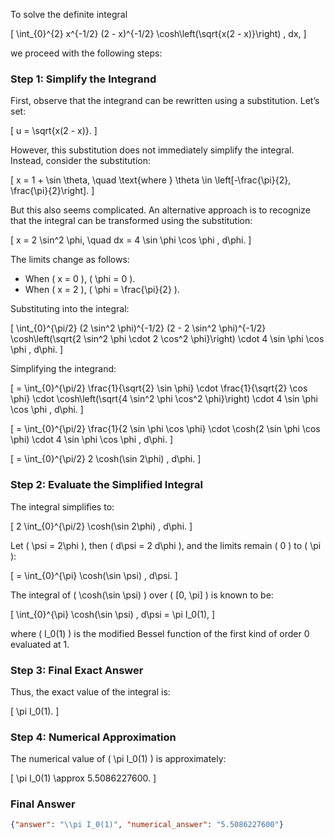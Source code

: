 To solve the definite integral 

\[
\int_{0}^{2} x^{-1/2} (2 - x)^{-1/2} \cosh\left(\sqrt{x(2 - x)}\right) \, dx,
\]

we proceed with the following steps:

### Step 1: Simplify the Integrand
First, observe that the integrand can be rewritten using a substitution. Let’s set:

\[
u = \sqrt{x(2 - x)}.
\]

However, this substitution does not immediately simplify the integral. Instead, consider the substitution:

\[
x = 1 + \sin \theta, \quad \text{where } \theta \in \left[-\frac{\pi}{2}, \frac{\pi}{2}\right].
\]

But this also seems complicated. An alternative approach is to recognize that the integral can be transformed using the substitution:

\[
x = 2 \sin^2 \phi, \quad dx = 4 \sin \phi \cos \phi \, d\phi.
\]

The limits change as follows:
- When \( x = 0 \), \( \phi = 0 \).
- When \( x = 2 \), \( \phi = \frac{\pi}{2} \).

Substituting into the integral:

\[
\int_{0}^{\pi/2} (2 \sin^2 \phi)^{-1/2} (2 - 2 \sin^2 \phi)^{-1/2} \cosh\left(\sqrt{2 \sin^2 \phi \cdot 2 \cos^2 \phi}\right) \cdot 4 \sin \phi \cos \phi \, d\phi.
\]

Simplifying the integrand:

\[
= \int_{0}^{\pi/2} \frac{1}{\sqrt{2} \sin \phi} \cdot \frac{1}{\sqrt{2} \cos \phi} \cdot \cosh\left(\sqrt{4 \sin^2 \phi \cos^2 \phi}\right) \cdot 4 \sin \phi \cos \phi \, d\phi.
\]

\[
= \int_{0}^{\pi/2} \frac{1}{2 \sin \phi \cos \phi} \cdot \cosh(2 \sin \phi \cos \phi) \cdot 4 \sin \phi \cos \phi \, d\phi.
\]

\[
= \int_{0}^{\pi/2} 2 \cosh(\sin 2\phi) \, d\phi.
\]

### Step 2: Evaluate the Simplified Integral
The integral simplifies to:

\[
2 \int_{0}^{\pi/2} \cosh(\sin 2\phi) \, d\phi.
\]

Let \( \psi = 2\phi \), then \( d\psi = 2 d\phi \), and the limits remain \( 0 \) to \( \pi \):

\[
= \int_{0}^{\pi} \cosh(\sin \psi) \, d\psi.
\]

The integral of \( \cosh(\sin \psi) \) over \( [0, \pi] \) is known to be:

\[
\int_{0}^{\pi} \cosh(\sin \psi) \, d\psi = \pi I_0(1),
\]

where \( I_0(1) \) is the modified Bessel function of the first kind of order 0 evaluated at 1.

### Step 3: Final Exact Answer
Thus, the exact value of the integral is:

\[
\pi I_0(1).
\]

### Step 4: Numerical Approximation
The numerical value of \( \pi I_0(1) \) is approximately:

\[
\pi I_0(1) \approx 5.5086227600.
\]

### Final Answer
```json
{"answer": "\\pi I_0(1)", "numerical_answer": "5.5086227600"}
```